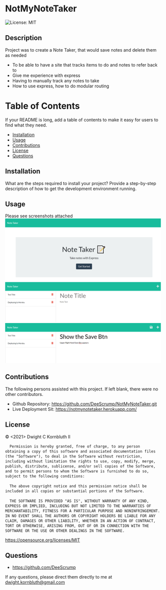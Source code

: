 # NotMyNoteTaker
![License: MIT](https://img.shields.io/badge/License-MIT-yellow.svg)


## Description
Project was to create a Note Taker, that would save notes and delete them as needed
- To be able to have a site that tracks items to do and notes to refer back to
- Give me experience with express
- Having to manually track any notes to take
- How to use express, how to do modular routing

# Table of Contents
If your README is long, add a table of contents to make it easy for users to find what they need.
- [Installation](#installation)
- [Usage](#usage)
- [Contributions](#contributions)
- [License](#license)
- [Questions](#questions)

## Installation
What are the steps required to install your project? Provide a step-by-step description of how to get the development environment running.

## Usage
Please see screenshots attached
![landing page](./public/assets/images/landingpage.png)
![landing page](./public/assets/images/notespage.png)
![landing page](./public/assets/images/savebtnappears.png)
    
## Contributions
The following persons assisted with this project.  If left blank, there were no other contributors.
- Github Repository:    https://github.com/DeeScrump/NotMyNoteTaker.git
- Live Deployment Sit:  https://notmynotetaker.herokuapp.com/

## License
© <2021> Dwight C Kornbluth II

      Permission is hereby granted, free of charge, to any person obtaining a copy of this software and associated documentation files (the "Software"), to deal in the Software without restriction, including without limitation the rights to use, copy, modify, merge, publish, distribute, sublicense, and/or sell copies of the Software, and to permit persons to whom the Software is furnished to do so, subject to the following conditions:

      The above copyright notice and this permission notice shall be included in all copies or substantial portions of the Software.
      
      THE SOFTWARE IS PROVIDED "AS IS", WITHOUT WARRANTY OF ANY KIND, EXPRESS OR IMPLIED, INCLUDING BUT NOT LIMITED TO THE WARRANTIES OF MERCHANTABILITY, FITNESS FOR A PARTICULAR PURPOSE AND NONINFRINGEMENT. IN NO EVENT SHALL THE AUTHORS OR COPYRIGHT HOLDERS BE LIABLE FOR ANY CLAIM, DAMAGES OR OTHER LIABILITY, WHETHER IN AN ACTION OF CONTRACT, TORT OR OTHERWISE, ARISING FROM, OUT OF OR IN CONNECTION WITH THE SOFTWARE OR THE USE OR OTHER DEALINGS IN THE SOFTWARE.
      

https://opensource.org/licenses/MIT



## Questions
- https://github.com/DeeScrump

If any questions, please direct them directly to me at dwight.kornbluth@gmail.com
